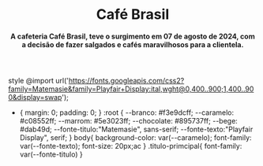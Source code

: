 <!DOCTYPE html>
<html lang="pt-br">
<head>
    <meta charset="UTF-8">
    <meta name="viewport" content="width=device-width, initial-scale=1.0">
    <link rel="stylesheet" href="style.css">
    <title><strong>Café Brasil</strong></title>
</head>
<body>
<header class="cabeçalho">
    <h1 class="titulo-pricipal">Café Brasil</h1>
    <p><strong>A cafeteria Café Brasil, teve o surgimento em 07 de agosto de 2024, com a decisão de fazer salgados e cafés maravilhosos para a clientela.</strong></p>
   
    
 </header>
 <mai>

 </mai>
 <foot>
  
 </foot>

 </body>
</html>

style
@import url('https://fonts.googleapis.com/css2?family=Matemasie&family=Playfair+Display:ital,wght@0,400..900;1,400..900&display=swap');

* {
    margin: 0;
    padding: 0;
}
:root {
    --branco: #f3e9dcff;
    --caramelo: #c08552ff;
    --marrom: #5e3023ff;
    --chocolate: #895737ff;
    --bege: #dab49d;
    --fonte-titulo:"Matemasie", sans-serif;
    --fonte-texto:"Playfair Display", serif;
}
body{
    background-color: var(--caramelo);
    font-family: var(--fonte-texto);
    font-size: 20px;ac
}
.titulo-primcipal{
    font-family: var(--fonte-titulo)
}



